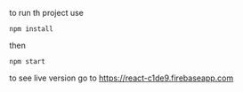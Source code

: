 to run th project use

`npm install`

then

`npm start`

to see live version go to https://react-c1de9.firebaseapp.com
